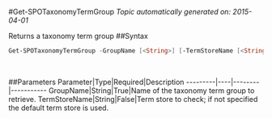 #Get-SPOTaxonomyTermGroup
*Topic automatically generated on: 2015-04-01*

Returns a taxonomy term group
##Syntax
```powershell
Get-SPOTaxonomyTermGroup -GroupName [<String>] [-TermStoreName [<String>]]
```
&nbsp;

##Parameters
Parameter|Type|Required|Description
---------|----|--------|-----------
GroupName|String|True|Name of the taxonomy term group to retrieve.
TermStoreName|String|False|Term store to check; if not specified the default term store is used.
